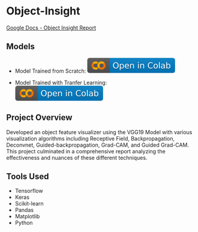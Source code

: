 # Object-Insight

[Google Docs - Object Insight Report](https://docs.google.com/document/d/1wvuCKaUOvUbtLJME_SyRolhpWh4IZ_ewfyxYrHk_N4o/edit?usp=sharing)

## Models
- Model Trained from Scratch: [![Open in Colab](https://raw.githubusercontent.com/yashgupta1299/Object-Insight/main/colab.svg)](https://githubtocolab.com/yashgupta1299/Object-Insight/blob/main/task_1.ipynb "Open Notebook")

- Model Trained with Tranfer Learning: [![Open in Colab](https://raw.githubusercontent.com/yashgupta1299/Object-Insight/main/colab.svg)](https://githubtocolab.com/yashgupta1299/Object-Insight/blob/main/task_2.ipynb "Open Notebook")

## Project Overview
Developed an object feature visualizer using the VGG19 Model with various visualization algorithms including Receptive Field, Backpropagation, Deconvnet, Guided-backpropagation, Grad-CAM, and Guided Grad-CAM. This project culminated in a comprehensive report analyzing the effectiveness and nuances of these different techniques.

## Tools Used
- Tensorflow
- Keras
- Scikit-learn
- Pandas
- Matplotlib
- Python

